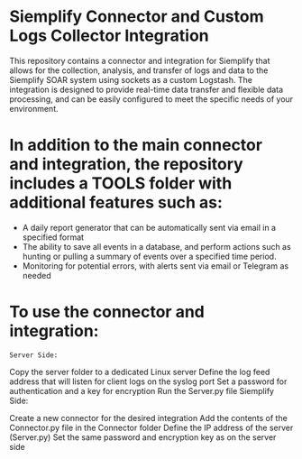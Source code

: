 # Siemplify Connector and Custom Logs Collector Integration

This repository contains a connector and integration for Siemplify that allows for the collection, analysis, and transfer of logs and data to the Siemplify SOAR system using sockets as a custom Logstash. The integration is designed to provide real-time data transfer and flexible data processing, and can be easily configured to meet the specific needs of your environment.

# In addition to the main connector and integration, the repository includes a TOOLS folder with additional features such as:

- A daily report generator that can be automatically sent via email in a specified format
- The ability to save all events in a database, and perform actions such as hunting or pulling a summary of events over a specified time period.
- Monitoring for potential errors, with alerts sent via email or Telegram as needed


# To use the connector and integration:

`Server Side:`

Copy the server folder to a dedicated Linux server
Define the log feed address that will listen for client logs on the syslog port
Set a password for authentication and a key for encryption
Run the Server.py file
Siemplify Side:

Create a new connector for the desired integration
Add the contents of the Connector.py file in the Connector folder
Define the IP address of the server (Server.py)
Set the same password and encryption key as on the server side
